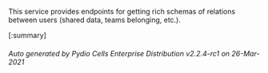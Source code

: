 






This service provides endpoints for getting rich schemas of relations between users (shared data, teams belonging, etc.).

[:summary]

###### Auto generated by Pydio Cells Enterprise Distribution v2.2.4-rc1 on 26-Mar-2021
